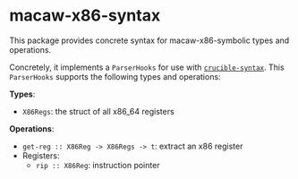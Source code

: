 # macaw-x86-syntax

This package provides concrete syntax for macaw-x86-symbolic types and
operations.

Concretely, it implements a `ParserHooks` for use with [`crucible-syntax`][syn].
This `ParserHooks` supports the following types and operations:

**Types**:

- `X86Regs`: the struct of all x86_64 registers

**Operations**:

- `get-reg :: X86Reg -> X86Regs -> t`: extract an x86 register
- Registers:
  - `rip :: X86Reg`: instruction pointer

[syn]: https://github.com/GaloisInc/crucible/tree/master/crucible-syntax
